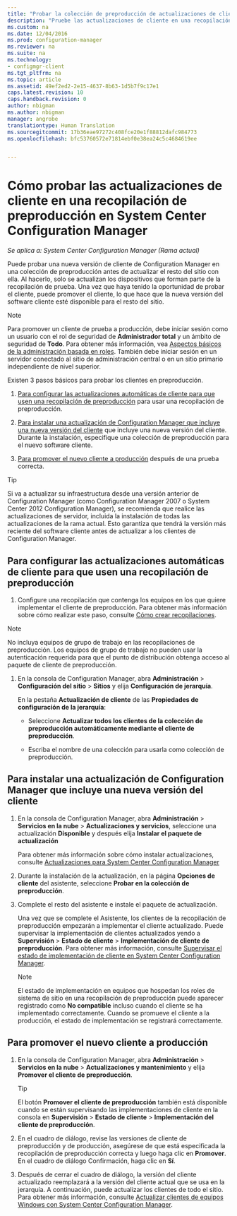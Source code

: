 ```yaml
---
title: "Probar la colección de preproducción de actualizaciones de cliente | Microsoft Docs"
description: "Pruebe las actualizaciones de cliente en una recopilación de preproducción en System Center Configuration Manager."
ms.custom: na
ms.date: 12/04/2016
ms.prod: configuration-manager
ms.reviewer: na
ms.suite: na
ms.technology:
- configmgr-client
ms.tgt_pltfrm: na
ms.topic: article
ms.assetid: 49ef2ed2-2e15-4637-8b63-1d5b7f9c17e1
caps.latest.revision: 10
caps.handback.revision: 0
author: nbigman
ms.author: nbigman
manager: angrobe
translationtype: Human Translation
ms.sourcegitcommit: 17b36eae97272c408fce20e1f88812dafc984773
ms.openlocfilehash: bfc53760572e71814ebf0e38ea24c5c4684619ee


---
```

# <a name="how-to-test-client-upgrades-in-a-preproduction-collection-in-system-center-configuration-manager"></a>Cómo probar las actualizaciones de cliente en una recopilación de preproducción en System Center Configuration Manager

*Se aplica a: System Center Configuration Manager (Rama actual)*

Puede probar una nueva versión de cliente de Configuration Manager en una colección de preproducción antes de actualizar el resto del sitio con ella.  Al hacerlo, solo se actualizan los dispositivos que forman parte de la recopilación de prueba. Una vez que haya tenido la oportunidad de probar el cliente, puede promover el cliente, lo que hace que la nueva versión del software cliente esté disponible para el resto del sitio.

> [!NOTE]
> Para promover un cliente de prueba a producción, debe iniciar sesión como un usuario con el rol de seguridad de **Administrador total** y un ámbito de seguridad de **Todo**. Para obtener más información, vea [Aspectos básicos de la administración basada en roles](/sccm/core/understand/fundamentals-of-role-based-administration). También debe iniciar sesión en un servidor conectado al sitio de administración central o en un sitio primario independiente de nivel superior.

 Existen 3 pasos básicos para probar los clientes en preproducción.  

1.  [Para configurar las actualizaciones automáticas de cliente para que usen una recopilación de preproducción](#BKMK_config) para usar una recopilación de preproducción.  

2.  [Para instalar una actualización de Configuration Manager que incluye una nueva versión del cliente](#BKMK_install) que incluye una nueva versión del cliente. Durante la instalación, especifique una colección de preproducción para el nuevo software cliente.  

3.  [Para promover el nuevo cliente a producción](#BKMK_promote) después de una prueba correcta.  

> [!TIP]  
>  Si va a actualizar su infraestructura desde una versión anterior de Configuration Manager \(como Configuration Manager 2007 o System Center 2012 Configuration Manager\), se recomienda que realice las actualizaciones de servidor, incluida la instalación de todas las actualizaciones de la rama actual. Esto garantiza que tendrá la versión más reciente del software cliente antes de actualizar a los clientes de Configuration Manager.  

##  <a name="a-namebkmkconfiga-to-configure-automatic-client-upgrades-to-use-a-preproduction-collection"></a><a name="BKMK_config"></a> Para configurar las actualizaciones automáticas de cliente para que usen una recopilación de preproducción  

1. Configure una recopilación que contenga los equipos en los que quiere implementar el cliente de preproducción. Para obtener más información sobre cómo realizar este paso, consulte [Cómo crear recopilaciones](..\collections\create-collections.md).

> [!NOTE]
> No incluya equipos de grupo de trabajo en las recopilaciones de preproducción. Los equipos de grupo de trabajo no pueden usar la autenticación requerida para que el punto de distribución obtenga acceso al paquete de cliente de preproducción.   

1.  En la consola de Configuration Manager, abra **Administración** > **Configuración del sitio** > **Sitios** y elija **Configuración de jerarquía**.  

     En la pestaña **Actualización de cliente** de las **Propiedades de configuración de la jerarquía**:  

    -   Seleccione **Actualizar todos los clientes de la colección de preproducción automáticamente mediante el cliente de preproducción**.  

    -   Escriba el nombre de una colección para usarla como colección de preproducción.  


##  <a name="a-namebkmkinstalla-to-install-a-configuration-manager-update-that-includes-a-new-version-of-the-client"></a><a name="BKMK_install"></a> Para instalar una actualización de Configuration Manager que incluye una nueva versión del cliente  

1.  En la consola de Configuration Manager, abra **Administración** > **Servicios en la nube** > **Actualizaciones y servicios**, seleccione una actualización **Disponible** y después elija **Instalar el paquete de actualización**  

     Para obtener más información sobre cómo instalar actualizaciones, consulte [Actualizaciones para System Center Configuration Manager](../../../../core/servers/manage/updates.md)  

2.  Durante la instalación de la actualización, en la página **Opciones de cliente** del asistente, seleccione **Probar en la colección de preproducción**.  

3.  Complete el resto del asistente e instale el paquete de actualización.  

     Una vez que se complete el Asistente, los clientes de la recopilación de preproducción empezarán a implementar el cliente actualizado. Puede supervisar la implementación de clientes actualizados yendo a **Supervisión** > **Estado de cliente** > **Implementación de cliente de preproducción**. Para obtener más información, consulte [Supervisar el estado de implementación de cliente en System Center Configuration Manager](../../../../core/clients/deploy/monitor-client-deployment-status.md).

    > [!NOTE]
    > El estado de implementación en equipos que hospedan los roles de sistema de sitio en una recopilación de preproducción puede aparecer registrado como **No compatible** incluso cuando el cliente se ha implementado correctamente. Cuando se promueve el cliente a la producción, el estado de implementación se registrará correctamente.

##  <a name="a-namebkmkpromotea-to-promote-the-new-client-to-production"></a><a name="BKMK_promote"></a> Para promover el nuevo cliente a producción  

1.  En la consola de Configuration Manager, abra **Administración** > **Servicios en la nube** > **Actualizaciones y mantenimiento** y elija **Promover el cliente de preproducción**.

    > [!TIP]
    > El botón **Promover el cliente de preproducción** también está disponible cuando se están supervisando las implementaciones de cliente en la consola en **Supervisión** > **Estado de cliente** > **Implementación del cliente de preproducción**.

2.  En el cuadro de diálogo, revise las versiones de cliente de preproducción y de producción, asegúrese de que está especificada la recopilación de preproducción correcta y luego haga clic en **Promover**. En el cuadro de diálogo Confirmación, haga clic en **Sí**.  

3.  Después de cerrar el cuadro de diálogo, la versión del cliente actualizado reemplazará a la versión del cliente actual que se usa en la jerarquía. A continuación, puede actualizar los clientes de todo el sitio. Para obtener más información, consulte [Actualizar clientes de equipos Windows con System Center Configuration Manager](../../../../core/clients/manage/upgrade/upgrade-clients-for-windows-computers.md).  



<!--HONumber=Dec16_HO3-->


